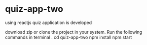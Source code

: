 # quiz-app-two
using reactjs quiz application is developed

download zip or clone the project in your system.
Run the following commands in terminal .
cd quiz-app-two
npm install 
npm start

